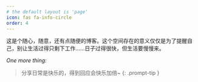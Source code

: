 ```yaml
---
# the default layout is 'page'
icon: fas fa-info-circle
order: 4
---
```


这是个随心，随意，还有点随便的博客。这个空间存在的意义仅仅是为了提醒自己，别让生活过得只剩下工作......日子过得很快，但生活要慢慢来。

*One more thing:*

> 分享日常是快乐的，得到回应会快乐加倍~
{: .prompt-tip }
